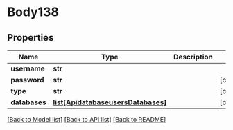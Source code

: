 # Body138

## Properties
Name | Type | Description | Notes
------------ | ------------- | ------------- | -------------
**username** | **str** |  | 
**password** | **str** |  | [optional] 
**type** | **str** |  | [optional] 
**databases** | [**list[ApidatabaseusersDatabases]**](ApidatabaseusersDatabases.md) |  | [optional] 

[[Back to Model list]](../README.md#documentation-for-models) [[Back to API list]](../README.md#documentation-for-api-endpoints) [[Back to README]](../README.md)

